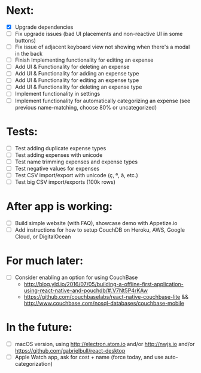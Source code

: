 # Next:
- [x] Upgrade dependencies
- [ ] Fix upgrade issues (bad UI placements and non-reactive UI in some buttons)
- [ ] Fix issue of adjacent keyboard view not showing when there's a modal in the back
- [ ] Finish Implementing functionality for editing an expense
- [ ] Add UI & Functionality for deleting an expense
- [ ] Add UI & Functionality for adding an expense type
- [ ] Add UI & Functionality for editing an expense type
- [ ] Add UI & Functionality for deleting an expense type
- [ ] Implement functionality in settings
- [ ] Implement functionality for automatically categorizing an expense (see previous name-matching, choose 80% or uncategorized)

# Tests:
- [ ] Test adding duplicate expense types
- [ ] Test adding expenses with unicode
- [ ] Test name trimming expenses and expense types
- [ ] Test negative values for expenses
- [ ] Test CSV import/export with unicode (ç, ª, à, etc.)
- [ ] Test big CSV import/exports (100k rows)

# After app is working:
- [ ] Build simple website (with FAQ), showcase demo with Appetize.io
- [ ] Add instructions for how to setup CouchDB on Heroku, AWS, Google Cloud, or DigitalOcean

# For much later:
- [ ] Consider enabling an option for using CouchBase
  - http://blog.yld.io/2016/07/05/building-a-offline-first-application-using-react-native-and-pouchdb/#.V7Nt5P4rKAw
  - https://github.com/couchbaselabs/react-native-couchbase-lite && http://www.couchbase.com/nosql-databases/couchbase-mobile

# In the future:
- [ ] macOS version, using http://electron.atom.io and/or http://nwjs.io and/or https://github.com/gabrielbull/react-desktop
- [ ] Apple Watch app, ask for cost + name (force today, and use auto-categorization)
